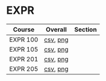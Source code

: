 # EXPR

| Course | Overall | Section |
| ------ | ------- | ------- |
| EXPR 100 | [csv](https://github.com/UCSD-Historical-Enrollment-Data/2024Winter/blob/main/overall/EXPR%20100.csv), [png](https://raw.githubusercontent.com/UCSD-Historical-Enrollment-Data/2024Winter/main/plot_overall/EXPR%20100.png) |  |
| EXPR 105 | [csv](https://github.com/UCSD-Historical-Enrollment-Data/2024Winter/blob/main/overall/EXPR%20105.csv), [png](https://raw.githubusercontent.com/UCSD-Historical-Enrollment-Data/2024Winter/main/plot_overall/EXPR%20105.png) |  |
| EXPR 201 | [csv](https://github.com/UCSD-Historical-Enrollment-Data/2024Winter/blob/main/overall/EXPR%20201.csv), [png](https://raw.githubusercontent.com/UCSD-Historical-Enrollment-Data/2024Winter/main/plot_overall/EXPR%20201.png) |  |
| EXPR 205 | [csv](https://github.com/UCSD-Historical-Enrollment-Data/2024Winter/blob/main/overall/EXPR%20205.csv), [png](https://raw.githubusercontent.com/UCSD-Historical-Enrollment-Data/2024Winter/main/plot_overall/EXPR%20205.png) |  |
